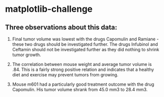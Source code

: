 # matplotlib-challenge

## Three observations about this data:
1) Final tumor volume was lowest with the drugs Capomulin and Ramiane - these two drugs should be investigated further. The drugs Infubinol and Ceftamin should not be investigated further as they did nothing to shrink tumor growth.

2) The correlation between mouse weight and average tumor volume is .84. This is a fairly strong positive relation and indicates that a healthy diet and exercise may prevent tumors from growing.

3) Mouse m601 had a particularly good treatment outcome with the drug Capomulin. His tumor volume shrank from 45.0 mm3 to 28.4 mm3.
